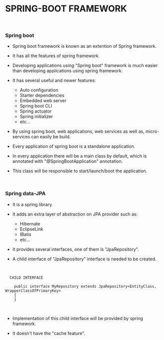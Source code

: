 # **SPRING-BOOT FRAMEWORK**

<br>

### **Spring boot**

+ Spring boot framework is known as an extention of Spring framework.

+ It has all the features of spring framework.

+ Developing applications using "Spring boot" framework is much easier than developing applications using spring framework.

+ It has several useful and newer features:
  + Auto configuration
  + Starter dependencies
  + Embedded web server
  + Spring boot CLI
  + Spring actuator
  + Spring initializer
  + etc...

+ By using spring boot, web applications, web services as well as, micro-services can easily be build.

+ Every application of spring boot is a standalone application.

+ In every application there will be a main class by default, which is annotated with "@SpringBootApplication" annotation.

+ This class will be responsible to start/launch/boot the application.

<br>

### **Spring data-JPA**

+ It is a spring library.

+ It adds an extra layer of abstraction on JPA provider such as:
  + Hibernate
  + EclipseLink
  + IBatis
  + etc...

+ It provides several interfaces, one of them is "JpaRepository".

+ A child interface of "JpaRepository" interface is needed to be created.

<br>

```
  CHILD INTERFACE

    public interface MyRepository extends JpaRepository<EntityClass, WrapperClassOfPrimaryKey>
    {
    }
```

<br>

+ Implementation of this child interface will be provided by spring framework.

+ It doesn't have the "cache feature".
